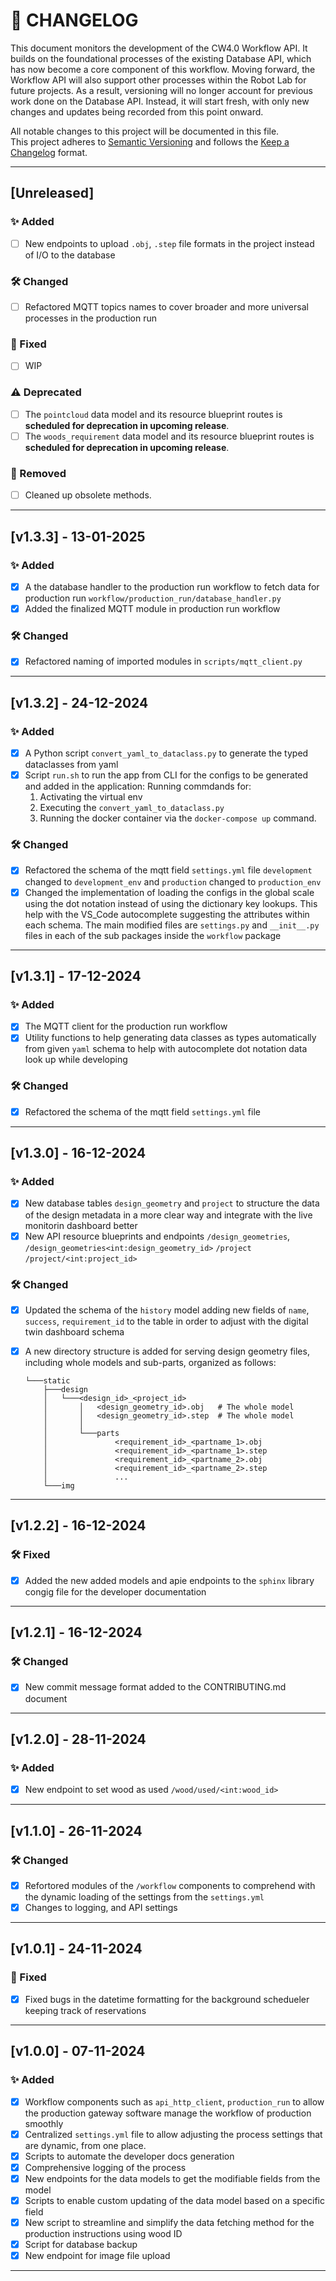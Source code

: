# 📘 CHANGELOG

This document monitors the development of the CW4.0 Workflow API. It builds on the foundational processes of the existing Database API, which has now become a core component of this workflow. Moving forward, the Workflow API will also support other processes within the Robot Lab for future projects. As a result, versioning will no longer account for previous work done on the Database API. Instead, it will start fresh, with only new changes and updates being recorded from this point onward.

All notable changes to this project will be documented in this file.  
This project adheres to [Semantic Versioning](https://semver.org/spec/v2.0.0.html) and follows the [Keep a Changelog](https://keepachangelog.com/en/1.0.0/) format.

---

## [Unreleased]
### ✨ Added
- [ ] New endpoints to upload `.obj`, `.step` file formats in the project instead of I/O to the database
  
### 🛠️ Changed

- [ ] Refactored MQTT topics names to cover broader and more universal processes in the production run

### 🐛 Fixed
- [ ] WIP
  
### ⚠️ Deprecated

- [ ] The `pointcloud` data model and its resource blueprint routes is **scheduled for deprecation in upcoming release**.
- [ ] The `woods_requirement` data model and its resource blueprint routes is **scheduled for deprecation in upcoming release**.

### 🚫 Removed

- [ ] Cleaned up obsolete methods.

---

## [v1.3.3] - 13-01-2025

### ✨ Added
- [x] A the database handler to the production run workflow to fetch data for production run `workflow/production_run/database_handler.py`
- [x] Added the finalized MQTT module in production run workflow

### 🛠️ Changed
- [x] Refactored naming of imported modules in `scripts/mqtt_client.py`

---

## [v1.3.2] - 24-12-2024

### ✨ Added
- [x] A Python script `convert_yaml_to_dataclass.py` to generate the typed dataclasses from yaml 
- [x] Script `run.sh` to run the app from CLI for the configs to be generated and added in the application: 
    Running commdands for:
    1. Activating the virtual env 
    2. Executing the `convert_yaml_to_dataclass.py`
    3. Running the docker container via the `docker-compose up` command.

### 🛠️ Changed
- [x] Refactored the schema of the mqtt field `settings.yml` file `development` changed to `development_env` and `production` changed to `production_env`
- [x] Changed the implementation of loading the configs in the global scale using the dot notation instead of using the dictionary key lookups. This help with the VS_Code autocomplete suggesting the attributes within each schema. The main modified files are `settings.py` and `__init__.py` files in each of the sub packages inside the `workflow` package 

---

## [v1.3.1] - 17-12-2024

### ✨ Added
- [x] The MQTT client for the production run workflow
- [x] Utility functions to help generating data classes as types automatically from given `yaml` schema to help with autocomplete dot notation data look up while developing

### 🛠️ Changed
- [x] Refactored the schema of the mqtt field `settings.yml` file 

---

## [v1.3.0] - 16-12-2024

### ✨ Added
- [x] New database tables `design_geometry` and `project` to structure the data of the design metadata in a more clear way and integrate with the live monitorin dashboard better
- [x] New API resource blueprints and endpoints 
`/design_geometries`, 
`/design_geometries<int:design_geometry_id>`
`/project`
`/project/<int:project_id>` 

### 🛠️ Changed
- [x] Updated the schema of the `history` model adding new fields of `name`, `success`, `requirement_id` to the table in order to adjust with the digital twin dashboard schema

- [x] A new directory structure is added for serving design geometry files, including whole models and sub-parts, organized as follows:
    ```
    └───static
        ├───design
        │   └───<design_id>_<project_id>
        │       │   <design_geometry_id>.obj   # The whole model
        │       │   <design_geometry_id>.step  # The whole model
        │       │
        │       └───parts
        │               <requirement_id>_<partname_1>.obj
        │               <requirement_id>_<partname_1>.step
        │               <requirement_id>_<partname_2>.obj
        │               <requirement_id>_<partname_2>.step
        │               ...
        └───img

---

## [v1.2.2] - 16-12-2024

### 🛠️ Fixed
- [x] Added the new added models and apie endpoints to the `sphinx` library congig file for the developer documentation

---

## [v1.2.1] - 16-12-2024

### 🛠️ Changed
- [x] New commit message format added to the CONTRIBUTING.md document

---

## [v1.2.0] - 28-11-2024

### ✨ Added
- [x] New endpoint to set wood as used `/wood/used/<int:wood_id>`

---

## [v1.1.0] - 26-11-2024

### 🛠️ Changed
- [x] Refortored modules of the `/workflow` components to comprehend with the dynamic loading of the settings from the `settings.yml`
- [x] Changes to logging, and API settings 

---
## [v1.0.1] - 24-11-2024

### 🐛 Fixed
- [x] Fixed bugs in the datetime formatting for the background schedueler keeping track of reservations

---

## [v1.0.0] - 07-11-2024
### ✨ Added
- [x] Workflow components such as `api_http_client`, `production_run` to allow the production gateway software manage the workflow of production smoothly
- [x] Centralized `settings.yml` file to allow adjusting the process settings that are dynamic, from one place.
- [x] Scripts to automate the developer docs generation
- [x] Comprehensive logging of the process
- [x] New endpoints for the data models to get the modifiable fields from the model
- [x] Scripts to enable custom updating of the data model based on a specific field
- [x] New script to streamline and simplify the data fetching method for the production instructions using wood ID
- [x] Script for database backup
- [x] New endpoint for image file upload

---
